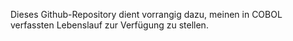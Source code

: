 Dieses Github-Repository dient vorrangig dazu, meinen in COBOL verfassten Lebenslauf zur Verfügung zu stellen.

